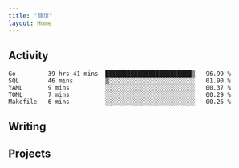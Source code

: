 ```yaml
---
title: "首页"
layout: Home
---
```


## Activity
<!--START_SECTION:waka-->
```text
Go         39 hrs 41 mins  ████████████████████████▒   96.99 % 
SQL        46 mins         ▒░░░░░░░░░░░░░░░░░░░░░░░░   01.90 % 
YAML       9 mins          ░░░░░░░░░░░░░░░░░░░░░░░░░   00.37 % 
TOML       7 mins          ░░░░░░░░░░░░░░░░░░░░░░░░░   00.29 % 
Makefile   6 mins          ░░░░░░░░░░░░░░░░░░░░░░░░░   00.26 % 
```
<!--END_SECTION:waka-->

## Writing
<PindedPosts />

## Projects
<Projects />
